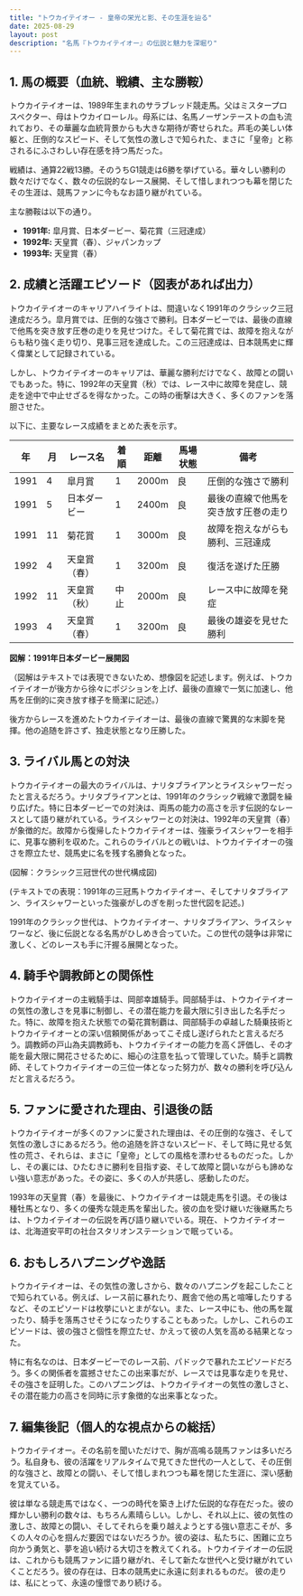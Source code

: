 ```yaml
---
title: "トウカイテイオー - 皇帝の栄光と影、その生涯を辿る"
date: 2025-08-29
layout: post
description: "名馬『トウカイテイオー』の伝説と魅力を深堀り"
---
```


## 1. 馬の概要（血統、戦績、主な勝鞍）

トウカイテイオーは、1989年生まれのサラブレッド競走馬。父はミスタープロスペクター、母はトウカイローレル。母系には、名馬ノーザンテーストの血も流れており、その華麗な血統背景からも大きな期待が寄せられた。芦毛の美しい体躯と、圧倒的なスピード、そして気性の激しさで知られた、まさに「皇帝」と称されるにふさわしい存在感を持つ馬だった。

戦績は、通算22戦13勝。そのうちG1競走は6勝を挙げている。華々しい勝利の数々だけでなく、数々の伝説的なレース展開、そして惜しまれつつも幕を閉じたその生涯は、競馬ファンに今もなお語り継がれている。

主な勝鞍は以下の通り。

* **1991年:**  皐月賞、日本ダービー、菊花賞（三冠達成）
* **1992年:**  天皇賞（春）、ジャパンカップ
* **1993年:**  天皇賞（春）


## 2. 成績と活躍エピソード（図表があれば出力）

トウカイテイオーのキャリアハイライトは、間違いなく1991年のクラシック三冠達成だろう。皐月賞では、圧倒的な強さで勝利。日本ダービーでは、最後の直線で他馬を突き放す圧巻の走りを見せつけた。そして菊花賞では、故障を抱えながらも粘り強く走り切り、見事三冠を達成した。この三冠達成は、日本競馬史に輝く偉業として記録されている。

しかし、トウカイテイオーのキャリアは、華麗な勝利だけでなく、故障との闘いでもあった。特に、1992年の天皇賞（秋）では、レース中に故障を発症し、競走を途中で中止せざるを得なかった。この時の衝撃は大きく、多くのファンを落胆させた。

以下に、主要なレース成績をまとめた表を示す。

| 年 | 月 | レース名           | 着順 | 距離 | 馬場状態 | 備考                                     |
|---|----|--------------------|-----|-----|---------|------------------------------------------|
| 1991 | 4 | 皐月賞             | 1   | 2000m| 良      | 圧倒的な強さで勝利                         |
| 1991 | 5 | 日本ダービー         | 1   | 2400m| 良      | 最後の直線で他馬を突き放す圧巻の走り     |
| 1991 | 11| 菊花賞             | 1   | 3000m| 良      | 故障を抱えながらも勝利、三冠達成           |
| 1992 | 4 | 天皇賞（春）         | 1   | 3200m| 良      | 復活を遂げた圧勝                           |
| 1992 | 11| 天皇賞（秋）         | 中止 | 2000m| 良      | レース中に故障を発症                         |
| 1993 | 4 | 天皇賞（春）         | 1   | 3200m| 良      | 最後の雄姿を見せた勝利                       |


**図解：1991年日本ダービー展開図**

（図解はテキストでは表現できないため、想像図を記述します。例えば、トウカイテイオーが後方から徐々にポジションを上げ、最後の直線で一気に加速し、他馬を圧倒的に突き放す様子を簡潔に記述。）

後方からレースを進めたトウカイテイオーは、最後の直線で驚異的な末脚を発揮。他の追随を許さず、独走状態となり圧勝した。


## 3. ライバル馬との対決

トウカイテイオーの最大のライバルは、ナリタブライアンとライスシャワーだったと言えるだろう。ナリタブライアンとは、1991年のクラシック戦線で激闘を繰り広げた。特に日本ダービーでの対決は、両馬の能力の高さを示す伝説的なレースとして語り継がれている。ライスシャワーとの対決は、1992年の天皇賞（春）が象徴的だ。故障から復帰したトウカイテイオーは、強豪ライスシャワーを相手に、見事な勝利を収めた。これらのライバルとの戦いは、トウカイテイオーの強さを際立たせ、競馬史に名を残す名勝負となった。

(図解：クラシック三冠世代の世代構成図)

(テキストでの表現：1991年の三冠馬トウカイテイオー、そしてナリタブライアン、ライスシャワーといった強豪がしのぎを削った世代図を記述。)

1991年のクラシック世代は、トウカイテイオー、ナリタブライアン、ライスシャワーなど、後に伝説となる名馬がひしめき合っていた。この世代の競争は非常に激しく、どのレースも手に汗握る展開となった。


## 4. 騎手や調教師との関係性

トウカイテイオーの主戦騎手は、岡部幸雄騎手。岡部騎手は、トウカイテイオーの気性の激しさを見事に制御し、その潜在能力を最大限に引き出した名手だった。特に、故障を抱えた状態での菊花賞制覇は、岡部騎手の卓越した騎乗技術とトウカイテイオーとの深い信頼関係があってこそ成し遂げられたと言えるだろう。調教師の戸山為夫調教師も、トウカイテイオーの能力を高く評価し、その才能を最大限に開花させるために、細心の注意を払って管理していた。騎手と調教師、そしてトウカイテイオーの三位一体となった努力が、数々の勝利を呼び込んだと言えるだろう。


## 5. ファンに愛された理由、引退後の話

トウカイテイオーが多くのファンに愛された理由は、その圧倒的な強さ、そして気性の激しさにあるだろう。他の追随を許さないスピード、そして時に見せる気性の荒さ、それらは、まさに「皇帝」としての風格を漂わせるものだった。しかし、その裏には、ひたむきに勝利を目指す姿、そして故障と闘いながらも諦めない強い意志があった。その姿に、多くの人が共感し、感動したのだ。

1993年の天皇賞（春）を最後に、トウカイテイオーは競走馬を引退。その後は種牡馬となり、多くの優秀な競走馬を輩出した。彼の血を受け継いだ後継馬たちは、トウカイテイオーの伝説を再び語り継いでいる。現在、トウカイテイオーは、北海道安平町の社台スタリオンステーションで眠っている。


## 6. おもしろハプニングや逸話

トウカイテイオーは、その気性の激しさから、数々のハプニングを起こしたことで知られている。例えば、レース前に暴れたり、厩舎で他の馬と喧嘩したりするなど、そのエピソードは枚挙にいとまがない。また、レース中にも、他の馬を蹴ったり、騎手を落馬させそうになったりすることもあった。しかし、これらのエピソードは、彼の強さと個性を際立たせ、かえって彼の人気を高める結果となった。

特に有名なのは、日本ダービーでのレース前、パドックで暴れたエピソードだろう。多くの関係者を震撼させたこの出来事だが、レースでは見事な走りを見せ、その強さを証明した。このハプニングは、トウカイテイオーの気性の激しさと、その潜在能力の高さを同時に示す象徴的な出来事となった。


## 7. 編集後記（個人的な視点からの総括）

トウカイテイオー。その名前を聞いただけで、胸が高鳴る競馬ファンは多いだろう。私自身も、彼の活躍をリアルタイムで見てきた世代の一人として、その圧倒的な強さと、故障との闘い、そして惜しまれつつも幕を閉じた生涯に、深い感動を覚えている。

彼は単なる競走馬ではなく、一つの時代を築き上げた伝説的な存在だった。彼の輝かしい勝利の数々は、もちろん素晴らしい。しかし、それ以上に、彼の気性の激しさ、故障との闘い、そしてそれらを乗り越えようとする強い意志こそが、多くの人々の心を掴んだ要因ではないだろうか。彼の姿は、私たちに、困難に立ち向かう勇気と、夢を追い続ける大切さを教えてくれる。トウカイテイオーの伝説は、これからも競馬ファンに語り継がれ、そして新たな世代へと受け継がれていくことだろう。彼の存在は、日本の競馬史に永遠に刻まれるものだ。  彼の走りは、私にとって、永遠の憧憬であり続ける。

